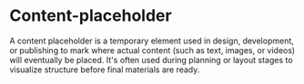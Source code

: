 # Content-placeholder
A content placeholder is a temporary element used in design, development, or publishing to mark where actual content (such as text, images, or videos) will eventually be placed. It's often used during planning or layout stages to visualize structure before final materials are ready.
